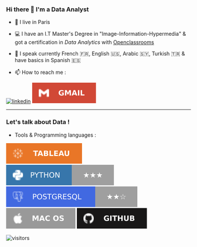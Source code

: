 ### Hi there 👋 I'm a Data Analyst
<!--
**Randasabag/Randasabag** is a ✨ _special_ ✨ repository because its `README.md` (this file) appears on your GitHub profile.

Here are some ideas to get you started:-->

- 📍 I live in Paris
<!--saut de ligne -->

- 💻 I have an I.T Master's Degree in "Image-Information-Hypermedia" & got a certification in _Data Analytics_ with [Openclassrooms](https://www.openclassrooms.com/) 
<!--saut de ligne -->

- 💬 I speak currently French 🇫🇷, English 🇺🇸, Arabic 🇸🇾, Turkish 🇹🇷 & have basics in Spanish 🇪🇸
<!--saut de ligne -->

- 📫 How to reach me :   
                 <!--saut de ligne -->

[![linkedin](https://user-images.githubusercontent.com/72505892/206494075-93a228cd-7a13-4fad-942a-d7d0217ec34d.svg)](https://www.linkedin.com/in/randa-alsabbagh/)         [![gmail](https://raw.githubusercontent.com/Randasabag/img/69af9ef3b86cabf15db41afa43a83ffab0b08d11/gmail.svg)](mailto:alsabbaghranda@gmail.com)

------------------------------------------------------------------

### Let's talk about Data !

- Tools & Programming languages :
<!--saut de ligne -->
[![tableau](https://raw.githubusercontent.com/Randasabag/img/main/Tableaup.svg)](https://www.tableau.com/)
[![python](https://raw.githubusercontent.com/Randasabag/img/main/pyton.svg)](https://www.python.org/)
[![postgresql](https://raw.githubusercontent.com/Randasabag/img/main/PostgreSQL.svg)](https://www.postgresql.org/)
[![macos](https://raw.githubusercontent.com/Randasabag/img/main/MacOS.svg)](https://www.apple.com/)
[![github](https://raw.githubusercontent.com/Randasabag/img/main/Github.svg)](https://github.com/Randasabag)
<!--saut de ligne -->
<!--saut de ligne -->
<!--saut de ligne -->
<!--saut de ligne -->




![visitors](https://visitor-badge.glitch.me/badge?page_id=page.randasabag.visitor-badge&left_color=blue&right_color=purple)

<!--![visitors](https://visitor-badge.glitch.me/badge?page_id=page.randasabag.visitor-badge&left_color=blue&right_color=purple)-->





